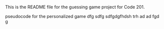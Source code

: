This is the README file for the guessing game project for Code 201.

pseudocode for the personalized game
dfg
sdfg
sdfgdgfhdsh
trh
ad
ad
fgd
g

